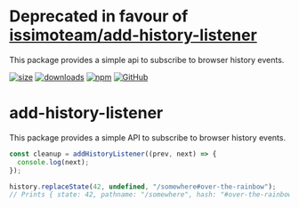 # Deprecated in favour of [issimoteam/add-history-listener](https://github.com/issimoteam/add-history-listener)

This package provides a simple api to subscribe to browser history events.

[![size](https://img.shields.io/bundlephobia/minzip/@sebastbake/add-history-listener)](https://bundlephobia.com/result?p=@sebastbake/add-history-listener)
[![downloads](https://img.shields.io/npm/dw/@sebastbake/add-history-listener)](https://www.npmjs.com/package/@sebastbake/add-history-listener)
[![npm](https://img.shields.io/npm/v/@sebastbake/add-history-listener)](https://www.npmjs.com/package/@sebastbake/add-history-listener)
[![GitHub](https://img.shields.io/github/license/sebastbake/add-history-listener)](https://github.com/SebastBake/add-history-listener)

# add-history-listener

This package provides a simple API to subscribe to browser history events.

```ts
const cleanup = addHistoryListener((prev, next) => {
  console.log(next);
});

history.replaceState(42, undefined, "/somewhere#over-the-rainbow");
// Prints { state: 42, pathname: "/somewhere", hash: "#over-the-rainbow", ...other useful things}
```
